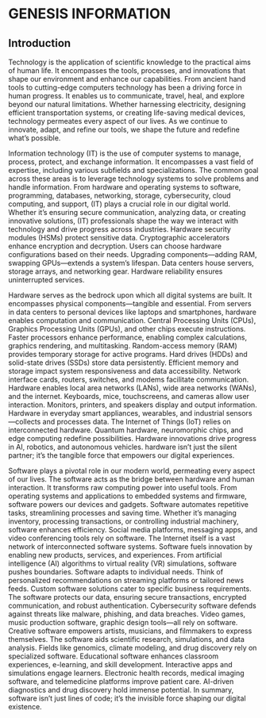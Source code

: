 # GENESIS INFORMATION #

## Introduction ##

Technology is the application of scientific knowledge to the practical aims of human life. It encompasses the tools, processes, 
and innovations that shape our environment and enhance our capabilities. From ancient hand tools to cutting-edge computers 
technology has been a driving force in human progress. It enables us to communicate, travel, heal, and explore beyond our natural 
limitations. Whether harnessing electricity, designing efficient transportation systems, or creating life-saving medical devices,
technology permeates every aspect of our lives. As we continue to innovate, adapt, and refine our tools, we shape the future and 
redefine what’s possible.

Information technology (IT) is the use of computer systems to manage, process, protect, and exchange information. It encompasses a 
vast field of expertise, including various subfields and specializations. The common goal across these areas is to leverage technology 
systems to solve problems and handle information. From hardware and operating systems to software, programming, databases, networking, 
storage, cybersecurity, cloud computing, and support, (IT) plays a crucial role in our digital world. Whether it’s ensuring secure 
communication, analyzing data, or creating innovative solutions, (IT) professionals shape the way we interact with technology and drive
progress across industries. Hardware security modules (HSMs) protect sensitive data. Cryptographic accelerators enhance encryption and 
decryption. Users can choose hardware configurations based on their needs. Upgrading components—adding RAM, swapping GPUs—extends a 
system’s lifespan. Data centers house servers, storage arrays, and networking gear. Hardware reliability ensures uninterrupted services.

Hardware serves as the bedrock upon which all digital systems are built. It encompasses physical components—tangible and essential. From 
servers in data centers to personal devices like laptops and smartphones, hardware enables computation and communication. Central Processing 
Units (CPUs), Graphics Processing Units (GPUs), and other chips execute instructions. Faster processors enhance performance, enabling complex 
calculations, graphics rendering, and multitasking. Random-access memory (RAM) provides temporary storage for active programs. Hard drives (HDDs)
and solid-state drives (SSDs) store data persistently. Efficient memory and storage impact system responsiveness and data accessibility. Network 
interface cards, routers, switches, and modems facilitate communication. Hardware enables local area networks (LANs), wide area networks (WANs), 
and the internet. Keyboards, mice, touchscreens, and cameras allow user interaction. Monitors, printers, and speakers display and output information.
Hardware in everyday smart appliances, wearables, and industrial sensors—collects and processes data. The Internet of Things (IoT) relies on 
interconnected hardware. Quantum hardware, neuromorphic chips, and edge computing redefine possibilities. Hardware innovations drive progress in AI, 
robotics, and autonomous vehicles. hardware isn’t just the silent partner; it’s the tangible force that empowers our digital experiences.


Software plays a pivotal role in our modern world, permeating every aspect of our lives. The software acts as the bridge between hardware 
and human interaction. It transforms raw computing power into useful tools. From operating systems and applications to embedded systems and 
firmware, software powers our devices and gadgets. Software automates repetitive tasks, streamlining processes and saving time. Whether it’s 
managing inventory, processing transactions, or controlling industrial machinery, software enhances efficiency. Social media platforms,
messaging apps, and video conferencing tools rely on software. The Internet itself is a vast network of interconnected software systems. 
Software fuels innovation by enabling new products, services, and experiences. From artificial intelligence (AI) algorithms to virtual 
reality (VR) simulations, software pushes boundaries. Software adapts to individual needs. Think of personalized recommendations on 
streaming platforms or tailored news feeds. Custom software solutions cater to specific business requirements. The software protects our
data, ensuring secure transactions, encrypted communication, and robust authentication. Cybersecurity software defends against threats like 
malware, phishing, and data breaches. Video games, music production software, graphic design tools—all rely on software. Creative software 
empowers artists, musicians, and filmmakers to express themselves. The software aids scientific research, simulations, and data analysis. Fields
like genomics, climate modeling, and drug discovery rely on specialized software. Educational software enhances classroom experiences, e-learning,
and skill development. Interactive apps and simulations engage learners. Electronic health records, medical imaging software, and telemedicine 
platforms improve patient care. AI-driven diagnostics and drug discovery hold immense potential. In summary, software isn’t just lines of code; it’s 
the invisible force shaping our digital existence.
